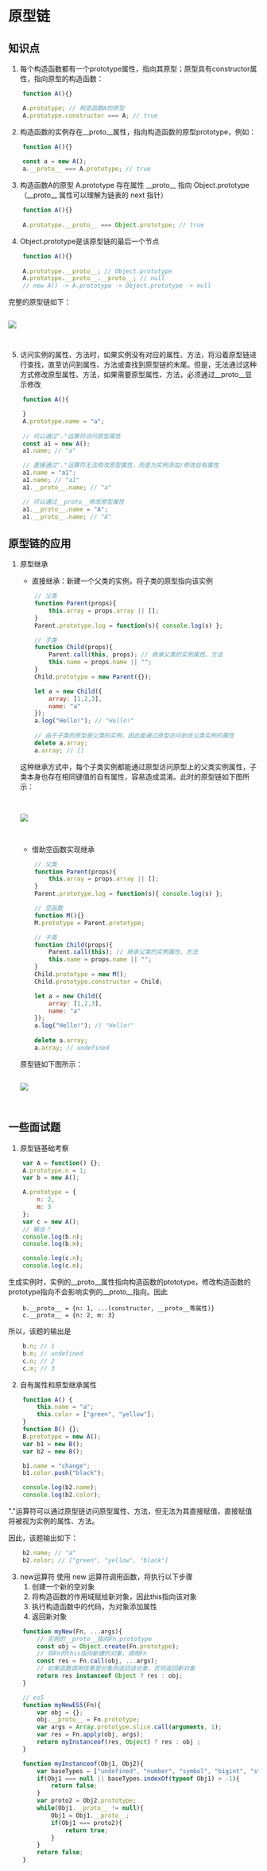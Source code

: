 # 原型链

## 知识点

 1. 每个构造函数都有一个prototype属性，指向其原型；原型具有constructor属性，指向原型的构造函数：

```javascript
    function A(){}

    A.prototype; // 构造函数A的原型
    A.prototype.constructor === A; // true
```

 2. 构造函数的实例存在__proto__属性，指向构造函数的原型prototype，例如：

```javascript
    function A(){}
    
    const a = new A();
    a.__proto__ === A.prototype; // true
```

 3. 构造函数A的原型 A.prototype 存在属性 \_\_proto__ 指向 Object.prototype（\_\_proto__ 属性可以理解为链表的 next 指针）

```javascript
    function A(){}
    
    A.prototype.__proto__ === Object.prototype; // true
```

 4. Object.prototype是该原型链的最后一个节点

```javascript
    function A(){}
    
    A.prototype.__proto__; // Object.prototype
    A.prototype.__proto__.__proto__; // null
    // new A() -> A.prototype -> Object.prototype -> null
```
完整的原型链如下：

<div style="align:center;padding:1em 0 2em">
    <img src="/assets/images/001-1.png" />
</div>

5. 访问实例的属性、方法时，如果实例没有对应的属性、方法，将沿着原型链进行查找，直至访问到属性、方法或查找到原型链的末尾。但是，无法通过这种方式修改原型属性、方法，如果需要原型属性、方法，必须通过__proto__显示修改

```javascript
    function A(){

    }
    A.prototype.name = "a";
    
    // 可以通过"."运算符访问原型属性
    const a1 = new A();
    a1.name; // "a"

    // 直接通过"."运算符无法修改原型属性，而是为实例添加/修改自有属性
    a1.name = "a1";
    a1.name; // "a1"
    a1.__proto__.name; // "a"

    // 可以通过__proto__修改原型属性
    a1.__proto__.name = "A";
    a1.__proto__.name; // "A"
```

## 原型链的应用

1. 原型继承
    - 直接继承：新建一个父类的实例，将子类的原型指向该实例

    ```javascript
        // 父类
        function Parent(props){
            this.array = props.array || [];
        }
        Parent.prototype.log = function(s){ console.log(s) };

        // 子类
        function Child(props){
            Parent.call(this, props); // 继承父类的实例属性、方法
            this.name = props.name || "";
        }
        Child.prototype = new Parent({});

        let a = new Child({
            array: [1,2,3],
            name: "a"
        });
        a.log("Hello!"); // "Hello!"
        
        // 由于子类的原型是父类的实例，因此能通过原型访问到该父类实例的属性
        delete a.array;
        a.array; // []
    ```

    这种继承方式中，每个子类实例都能通过原型访问原型上的父类实例属性，子类本身也存在相同键值的自有属性，容易造成混淆。此时的原型链如下图所示：

    <div style="align:center;padding:1em 0 2em">
        <br/>
        <img src="/assets/images/001-2.png" />
        <br/>
        <br/>
    </div>

    - 借助空函数实现继承

    ```javascript
        // 父类
        function Parent(props){
            this.array = props.array || [];
        }
        Parent.prototype.log = function(s){ console.log(s) };

        // 空函数
        function M(){}
        M.prototype = Parent.prototype;

        // 子类
        function Child(props){
            Parent.call(this); // 继承父类的实例属性、方法
            this.name = props.name || "";
        }
        Child.prototype = new M();
        Child.prototype.constructor = Child;

        let a = new Child({
            array: [1,2,3],
            name: "a"
        });
        a.log("Hello!"); // "Hello!"
        
        delete a.array;
        a.array; // undefined
    ```

    原型链如下图所示：

    <div style="align:center;padding:1em 0 2em">
        <img src="/assets/images/001-3.png" />
    </div>

## 一些面试题
  1. 原型链基础考察

```javascript
    var A = function() {};
    A.prototype.n = 1;
    var b = new A();

    A.prototype = {
        n: 2,
        m: 3
    };
    var c = new A();
    // 输出？
    console.log(b.n);
    console.log(b.m);

    console.log(c.n);
    console.log(c.m);
```

生成实例时，实例的__proto__属性指向构造函数的ptototype，修改构造函数的prototype指向不会影响实例的__proto__指向。因此

```
    b.__proto__ = {n: 1, ...(constructor, __proto__等属性)}
    c.__proto__ = {n: 2, m: 3}
```

所以，该题的输出是

```javascript
    b.n; // 1
    b.m; // undefined
    c.n; // 2
    c.m; // 3
```

  2. 自有属性和原型继承属性

```javascript
    function A() {
        this.name = "a";
        this.color = ["green", "yellow"];
    }
    function B() {};
    B.prototype = new A();
    var b1 = new B();
    var b2 = new B();

    b1.name = "change";
    b1.color.push("black");

    console.log(b2.name);
    console.log(b2.color);
```

"."运算符可以通过原型链访问原型属性、方法，但无法为其直接赋值，直接赋值将被视为实例的属性、方法。

因此，该题输出如下：

```javascript
    b2.name; // "a"
    b2.color; // ["green", "yellow", "black"]
```

  3. new运算符
  使用 new 运算符调用函数，将执行以下步骤
      1. 创建一个新的空对象
      2. 将构造函数的作用域赋给新对象，因此this指向该对象
      3. 执行构造函数中的代码，为对象添加属性
      4. 返回新对象

```javascript
    function myNew(Fn, ...args){
        // 实例的__proto__指向Fn.prototype
        const obj = Object.create(Fn.prototype);
        // 将Fn的this指向新建的对象，调用Fn
        const res = Fn.call(obj, ...args);
        // 如果函数调用结果是对象则返回该对象，否则返回新对象
        return res instanceof Object ? res : obj;
    }

    // es5
    function myNewES5(Fn){
        var obj = {};
        obj.__proto__ = Fn.prototype;
        var args = Array.prototype.slice.call(arguments, 1);
        var res = Fn.apply(obj, args);
        return myInstanceof(res, Object) ? res : obj ;
    }

    function myInstanceof(Obj1, Obj2){
        var baseTypes = ["undefined", "number", "symbol", "bigint", "string"];
        if(Obj1 === null || baseTypes.indexOf(typeof Obj1) > -1){
            return false;
        }
        var proto2 = Obj2.prototype;
        while(Obj1.__proto__ != null){
            Obj1 = Obj1.__proto__;
            if(Obj1 === proto2){
                return true;
            }
        }
        return false;
    }
```